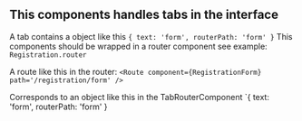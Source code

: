 ## This components handles tabs in the interface

A tab contains a object like this `{ text: 'form', routerPath: 'form' }` This components should be wrapped in a router
component see example: `Registration.router`

A route like this in the router: `<Route component={RegistrationForm} path='/registration/form' />`

Corresponds to an object like this in the TabRouterComponent `{ text: 'form', routerPath: 'form' }
